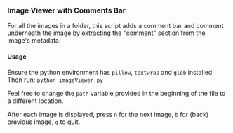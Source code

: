 ### Image Viewer with Comments Bar

For all the images in a folder, this script adds a comment bar and comment underneath the image by extracting the "comment" section from the image's metadata.

#### Usage

Ensure the python environment has ```pillow```, ```textwrap``` and ```glob``` installed. Then run: ```python imageViewer.py```

Feel free to change the ```path``` variable provided in the beginning of the file to a different location.

After each image is displayed, press ```n``` for the next image, ```b``` for (back) previous image, ```q``` to quit.
